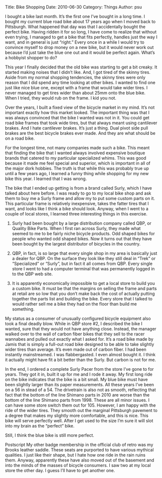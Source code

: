 Title: Bike Shopping
Date: 2010-06-30
Category: Things
Author: psu

I bought a bike last month. It’s the first one I’ve bought in a long time. I bought my current blue road bike about 17 years ago when I moved back to Pittsburgh. What happened that day was that I accidentally bought the perfect bike. Having ridden it for so long, I have come to realize that without even trying, I managed to get a bike that fits perfectly, handles just the way I want, and in general is just “right.” Every once in a while I would try to convince myself to drop money on a new bike, but it would never work out because I’d just take the blue one out and it would be perfect again. What’s a hobbyist shopper to do?

This year I finally decided that the old bike was starting to get a bit creaky. It started making noises that I didn’t like. And, I got tired of the skinny tires. Aside from my normal shopping tendencies, the skinny tires were only reason that I did spend any time looking at other bikes. I wanted to find one just like nice blue one, except with a frame that would take wider tires. I never managed to get tires wider than about 25mm onto the blue bike. When I tried, they would rub on the frame. I kid you not.

Over the years, I built a fixed view of the bicycle market in my mind. It’s not important exactly how this market looked. The important thing was that I was always convinced that the bike I wanted was not in it. You could get road bike frames that took wide tires, but that always meant using cantilever brakes. And I hate cantilever brakes. It’s just a thing. Dual pivot side pull brakes are the best bicycle brakes ever made. And they are what should be on a road bike.

For the longest time, not many companies made such a bike. This meant that finding the bike that I wanted always involved expensive boutique brands that catered to my particular specialized whims. This was good because it made me feel special and superior, which is important in all of the major dork hobbies. The truth is that while this was probably true up until a few years ago, I learned a funny thing while shopping for my new bike this year. I learned that I was wrong.

The bike that I ended up getting is from a brand called Surly, which I have talked about here before. I was ready to go to my local bike shop and ask them to buy me a Surly frame and allow my to put some custom parts on it. This particular frame is relatively inexpensive, takes the fatter tires that I want, and looks like I think a bike should look. Anyway, when I went to a couple of local stores, I learned three interesting things in this exercise.

1. Surly had been bought by a large distribution company called QBP, or Quality Bike Parts. When I first ran across Surly, they made what seemed to me to be fairly niche bicycle products. Odd shaped bikes for people who wanted odd shaped bikes. Now it turns out that they have been bought by the largest distributor of bicycles in the country.

2. QBP, in fact, is so large that every single shop in my area is basically just a dealer for QBP. On the surface they look like they still deal in “Trek” or “Specialized” or “Surly”, but in fact it all comes from QBP. Every single store I went to had a computer terminal that was permanently logged in to the QBP web site.

3. It is apparently economically impossible to get a local store to build you a custom bike. It must be that the margins on selling the frame and parts at retail are so low that you don’t make back the cost of actually putting together the parts list and building the bike. Every store that I talked to would rather sell me a bike they had on the floor than build me something.

My status as a consumer of unusually configured bicycle equipment also took a final deadly blow. While in QBP store #2, I described the bike I wanted, sure that they would not have anything close. Instead, the manager walked over to the wall of carbon fiber bikes that they sell to the racer wannabes and pulled out exactly what I asked for. It’s a road bike made by Jamis that is simply a full-out road bike designed to be able to take slightly wider tires than average. It’s even made out of carbon fiber. I had been instantly mainstreamed. I was flabbergasted. I even almost bought it. I think it actually might have fit a bit better than the Surly. But carbon is not for me.

In the end, I ordered a complete Surly Pacer from the store I’ve gone to for years. They got it in, built it up for me and I rode it away. My first long ride on the bike indicates that the bike is a bit small. My blue bike must have been slightly larger than its paper measurements. All these years I’ve been on a 56 in stead of a 54. The drivetrain is also not as smooth, reflecting that fact that the bottom of the line Shimano parts in 2010 are worse than the bottom of the line Shimano parts from 1998. These are all minor issues. I can have some store switch them out for 105. However, I am happy with the ride of the wider tires. They smooth out the marginal Pittsburgh pavement to a degree that makes my slightly more comfortable, and this is nice. This bike will serve perfectly well. After I get used to the size I’m sure it will slot into my brain as the “perfect” bike.

Still, I think the blue bike is still more perfect.

Postscript
My other badge membership in the official club of retro was my Brooks leather saddle. These seats are purported to have various mythical qualities. I just like their shape, but I hate how one ride in the rain ruins them. Anyway, apparently these have also moved out of the basement and into the minds of the masses of bicycle consumers. I saw two at my local store the other day. I guess I’ll have to get another one.